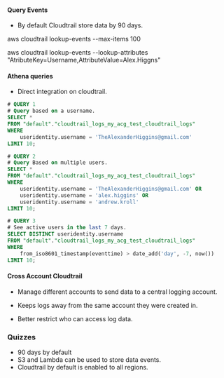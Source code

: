 #### Query Events

- By default Cloudtrail store data by 90 days.

aws cloudtrail lookup-events --max-items 100

aws cloudtrail lookup-events --lookup-attributes "AtributeKey=Username,AttributeValue=Alex.Higgns" 


#### Athena queries


- Direct integration on cloudtrail.

```sql
# QUERY 1
# Query based on a username.
SELECT *
FROM "default"."cloudtrail_logs_my_acg_test_cloudtrail_logs"
WHERE 
    useridentity.username = 'TheAlexanderHiggins@gmail.com'
LIMIT 10;

# QUERY 2
# Query Based on multiple users.
SELECT *
FROM "default"."cloudtrail_logs_my_acg_test_cloudtrail_logs"
WHERE
    useridentity.username = 'TheAlexanderHiggins@gmail.com' OR
    useridentity.username = 'alex.higgins' OR
    useridentity.username = 'andrew.kroll'
LIMIT 10;

# QUERY 3
# See active users in the last 7 days.
SELECT DISTINCT useridentity.username
FROM "default"."cloudtrail_logs_my_acg_test_cloudtrail_logs"
WHERE 
    from_iso8601_timestamp(eventtime) > date_add('day', -7, now())
LIMIT 10;


```




#### Cross Account Cloudtrail


- Manage different accounts to send data to a central logging account.

- Keeps logs away from the same account they were created in.

- Better restrict who can access log data.





### Quizzes

- 90 days by default
- S3 and Lambda can be used to store data events.
- Cloudtrail by default is enabled to all regions.


